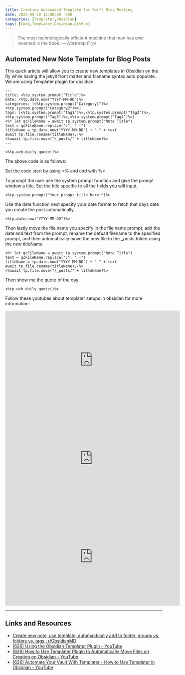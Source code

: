 ```yaml
---
title: Creating Automated Template for Swift Blog Posting 
date: 2023-05-20 12:00:00 -500
categories: [Templater,Obsidian]
tags: [Code,Templater,Obsidian,GitHub]
---
```


> The most technologically efficient machine that man has ever invented is the book.
> — <cite>Northrop Frye</cite>

## Automated New Note Template for Blog Posts


This quick article will allow you to create new templates in Obsidian on the fly while having the jekyll front matter and filename syntax auto populate. We are using Templater plugin for obsidian.

```
---
title: <%tp.system.prompt("Title")%>
date: <%tp.date.now("YYYY-MM-DD")%>
categories: [<%tp.system.prompt("Category1")%>,<%tp.system.prompt("Category2")%>]
tags: [<%tp.system.prompt("Tag1")%>,<%tp.system.prompt("Tag2")%>,<%tp.system.prompt("Tag3")%>,<%tp.system.prompt("Tag4")%>]
<%* let qcFileName = await tp.system.prompt("Note Title")
text = qcFileName.replace(":", " -") 
titleName = tp.date.now("YYYY-MM-DD") + "-" + text 
await tp.file.rename(titleName);-%>
<%await tp.file.move("/_posts/" + titleName)%>
---

<%tp.web.daily_quote()%>
```

The above code is as follows:

Set the code start  by using <% and end with %>

To prompt the user use the system prompt function and give the prompt window a title. Set the title specific to all the fields you will input. 

	<%tp.system.prompt("Your prompt title here!")%>

Use the date function next specify your date format to fetch that days date you create the post automatically.

	<%tp.date.now("YYYY-MM-DD")%>

Then lastly move the file name you specify in the file name prompt, add the date and text from the prompt, rename the defualt filename to the specified prompt, and then automatically move the new file to the \_posts folder using the new titleName

```
<%* let qcFileName = await tp.system.prompt("Note Title")
text = qcFileName.replace(":", " -") 
titleName = tp.date.now("YYYY-MM-DD") + "-" + text 
await tp.file.rename(titleName);-%>
<%await tp.file.move("/_posts/" + titleName)%>
```

Then show me the quote of the day.

	<%tp.web.daily_quote()%>


Follow these youtubes about templater setups in obsidian for more information:

<iframe width="560" height="315" src="https://www.youtube.com/embed/5j9fAvJCaig" title="YouTube video player" frameborder="0" allow="accelerometer; autoplay; clipboard-write; encrypted-media; gyroscope; picture-in-picture; web-share" allowfullscreen></iframe>

<iframe width="560" height="315" src="https://www.youtube.com/embed/9V5stavM5qQ" title="YouTube video player" frameborder="0" allow="accelerometer; autoplay; clipboard-write; encrypted-media; gyroscope; picture-in-picture; web-share" allowfullscreen></iframe>

<iframe width="560" height="315" src="https://www.youtube.com/embed/QpJbeP8f55A" title="YouTube video player" frameborder="0" allow="accelerometer; autoplay; clipboard-write; encrypted-media; gyroscope; picture-in-picture; web-share" allowfullscreen></iframe>

---

## Links and Resources


* [Create new note, use template, automactically add to folder, groups vs. folders vs. tags : r/ObsidianMD](https://www.reddit.com/r/ObsidianMD/comments/w2z155/create_new_note_use_template_automactically_add/)
* [(626) Using the Obsidian Templater Plugin - YouTube](https://www.youtube.com/watch?v=5j9fAvJCaig)
* [(626) How to Use Templater Plugin to Automatically Move Files on Creation on Obsidian - YouTube](https://www.youtube.com/watch?v=9V5stavM5qQ)
* [(626) Automate Your Vault With Templater - How to Use Templater in Obsidian - YouTube](https://www.youtube.com/watch?v=QpJbeP8f55A)